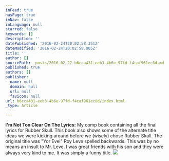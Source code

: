 ```yaml
---
inFeed: true
hasPage: true
inNav: false
inLanguage: null
starred: false
keywords: []
description: ''
datePublished: '2016-02-24T20:02:58.351Z'
dateModified: '2016-02-24T20:02:58.005Z'
title: ''
author: []
sourcePath: _posts/2016-02-22-b6cca431-eeb3-4b6e-97fd-f4caf961ec0d.md
published: true
authors: []
publisher:
  name: null
  domain: null
  url: null
  favicon: null
url: b6cca431-eeb3-4b6e-97fd-f4caf961ec0d/index.html
_type: Article

---
```

**I'm Not Too Clear On The Lyrics:** My comp book containing all the final lyrics for Rubber Skull. This book also shows some of the alternate title ideas we were kicking around before we (wisely) chose Rubber Skull. The original title was "Yor Evel" Roy Leve spelled backwards. This was by no means an insult to Mr. Leve. I was great friends with his son and they were always very kind to me. It was simply a funny title.  ![](https://s3-us-west-2.amazonaws.com/the-grid-img/p/806f363f9b1ceb7380be9f6d0a9b27a4179cea7e.jpg)